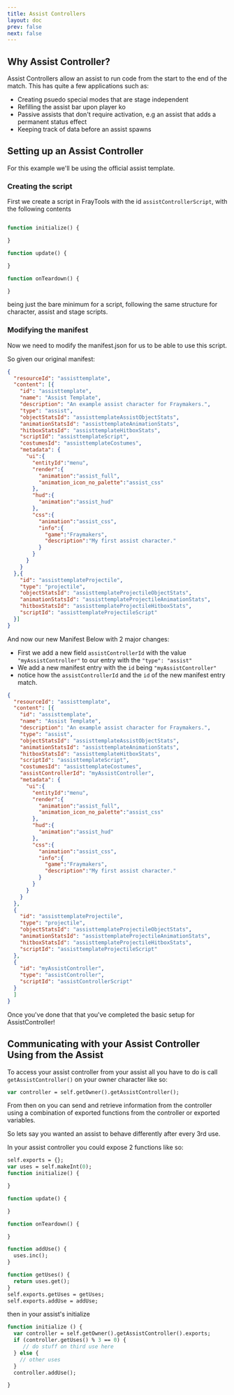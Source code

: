 ```yaml
---
title: Assist Controllers
layout: doc
prev: false
next: false
---
```

## Why Assist Controller?
Assist Controllers allow an assist to run code from the start to the end of the match.
This has quite a few applications such as:
- Creating psuedo special modes that are stage independent
- Refilling the assist bar upon player ko
- Passive assists that don't require activation, e.g an assist that adds a permanent status effect
- Keeping track of data before an assist spawns

## Setting up an Assist Controller
For this example we'll be using the official assist template.
### Creating the script
First we create a script in FrayTools with the id `assistControllerScript`, with the following contents
```haxe

function initialize() {

}

function update() {

}

function onTeardown() {

}
```

being just the bare minimum for a script, following the same structure for character, assist and stage scripts.

### Modifying the manifest
Now we need to modify the manifest.json for us to be able to use this script.

So given our original manifest:
```json
{
  "resourceId": "assisttemplate",
  "content": [{
    "id": "assisttemplate",
    "name": "Assist Template",
    "description": "An example assist character for Fraymakers.",
    "type": "assist",
    "objectStatsId": "assisttemplateAssistObjectStats",
    "animationStatsId": "assisttemplateAnimationStats",
    "hitboxStatsId": "assisttemplateHitboxStats",
    "scriptId": "assisttemplateScript",
    "costumesId": "assisttemplateCostumes",
    "metadata": {
      "ui":{
        "entityId":"menu",
        "render":{
          "animation":"assist_full",
          "animation_icon_no_palette":"assist_css"
        },
        "hud":{
          "animation":"assist_hud"
        },
        "css":{
          "animation":"assist_css",
          "info":{
            "game":"Fraymakers",
            "description":"My first assist character."
          }
        }
      }
    }
  },{
    "id": "assisttemplateProjectile",
    "type": "projectile",
    "objectStatsId": "assisttemplateProjectileObjectStats",
    "animationStatsId": "assisttemplateProjectileAnimationStats",
    "hitboxStatsId": "assisttemplateProjectileHitboxStats",
    "scriptId": "assisttemplateProjectileScript"
  }]
}
```

And now our new Manifest Below with 2 major changes:
- First we add a new field `assistControllerId` with the value `"myAssistController"` to our entry with the `"type": "assist"`
- We add a new manifest entry with the `id` being `"myAssistController"`
- notice how the `assistControllerId` and the `id` of the new manifest entry match.

```json
{
  "resourceId": "assisttemplate",
  "content": [{
    "id": "assisttemplate",
    "name": "Assist Template",
    "description": "An example assist character for Fraymakers.",
    "type": "assist",
    "objectStatsId": "assisttemplateAssistObjectStats",
    "animationStatsId": "assisttemplateAnimationStats",
    "hitboxStatsId": "assisttemplateHitboxStats",
    "scriptId": "assisttemplateScript",
    "costumesId": "assisttemplateCostumes",
    "assistControllerId": "myAssistController",
    "metadata": {
      "ui":{
        "entityId":"menu",
        "render":{
          "animation":"assist_full",
          "animation_icon_no_palette":"assist_css"
        },
        "hud":{
          "animation":"assist_hud"
        },
        "css":{
          "animation":"assist_css",
          "info":{
            "game":"Fraymakers",
            "description":"My first assist character."
          }
        }
      }
    }
  },
  {
    "id": "assisttemplateProjectile",
    "type": "projectile",
    "objectStatsId": "assisttemplateProjectileObjectStats",
    "animationStatsId": "assisttemplateProjectileAnimationStats",
    "hitboxStatsId": "assisttemplateProjectileHitboxStats",
    "scriptId": "assisttemplateProjectileScript"
  },
  {
    "id": "myAssistController",
    "type": "assistController",
    "scriptId": "assistControllerScript"
  }
  ]
}
```


Once you've done that that you've completed the basic setup for AssistController!

## Communicating with your Assist Controller Using from the Assist
To access your assist controller from your assist all you have to do is call `getAssistController()` on your owner character like so:
```haxe
var controller = self.getOwner().getAssistController();
```
From then on you can send and retrieve information from the controller using a combination of exported functions from
the controller or exported variables.

So lets say you wanted an assist to behave differently after every 3rd use.

In your assist controller you could expose 2 functions like so:

```haxe
self.exports = {};
var uses = self.makeInt(0);
function initialize() {

}

function update() {

}

function onTeardown() {

}

function addUse() {
  uses.inc();
}

function getUses() {
  return uses.get();
}
self.exports.getUses = getUses;
self.exports.addUse = addUse;
```

then in your assist's initialize

```haxe
function initialize () {
  var controller = self.getOwner().getAssistController().exports;
  if (controller.getUses() % 3 == 0) {
     // do stuff on third use here
  } else {
    // other uses
  }
  controller.addUse();

}

```
